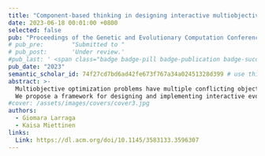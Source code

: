```yaml
---
title: "Component-based thinking in designing interactive multiobjective evolutionary methods"
date: 2023-06-18 00:01:00 +0800
selected: false
pub: "Proceedings of the Genetic and Evolutionary Computation Conference (GECCO)"
# pub_pre:        "Submitted to "
# pub_post:       'Under review.'
#pub_last: ' <span class="badge badge-pill badge-publication badge-success">Best paper award</span>'
pub_date: "2023"
semantic_scholar_id: 74f27cd7bd6ad42fe673f767a34a02451328d399 # use this to retrieve citation count
abstract: >-
  Multiobjective optimization problems have multiple conflicting objective functions to be optimized simultaneously. They have many Pareto optimal solutions representing different trade-offs, and a decision-maker needs to find the most preferred one. Although most multiobjective evolutionary algorithms approximate the Pareto optimal set, their variants incorporate preference information to focus on a subset of solutions that interest the decision-maker. Interactive methods allow decision-makers to provide preference information iteratively during the solution process, enabling them to learn about available solutions and their preferences' feasibility. Nevertheless, most interactive evolutionary methods do not sufficiently support the decision-maker in finding the most preferred solution and may be cognitively too demanding.
  We propose a framework for designing and implementing interactive evolutionary methods. It contains algorithmic components based on similarities in the structure of existing preference-based evolutionary algorithms and decision-makers' needs during interaction. The components can be combined in different ways to create new interactive methods or to instantiate the existing ones. We show an example of the implementation of the proposed framework composed of three elements: a graphical user interface, a database, and a set of algorithmic components. The resulting software can be utilized to develop new methods and increase their usability in real-world applications.
#cover: /assets/images/covers/cover3.jpg
authors:
  - Giomara Larraga
  - Kaisa Miettinen
links:
  Link: https://dl.acm.org/doi/10.1145/3583133.3596307
---
```

